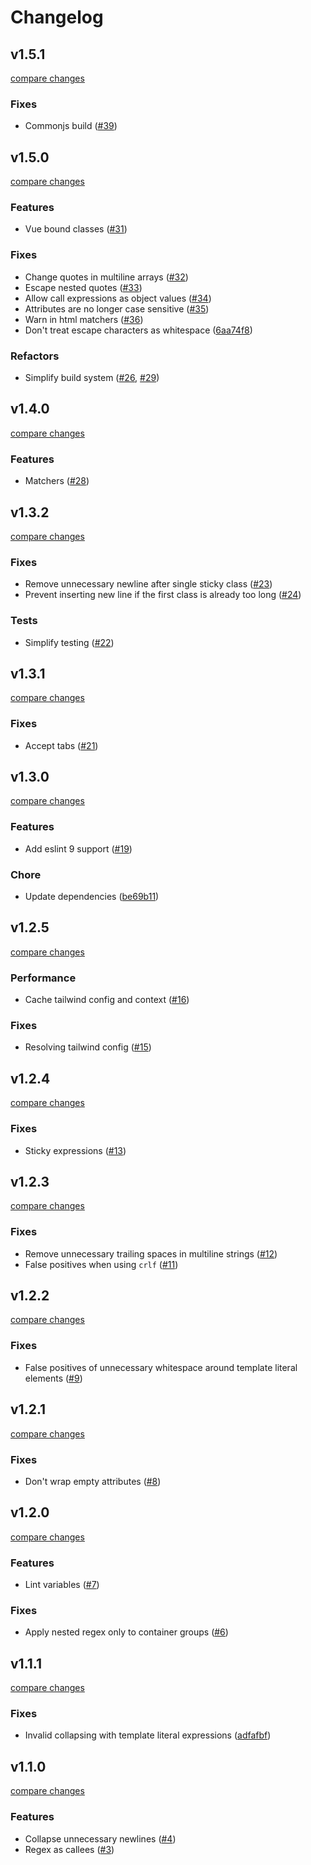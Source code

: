 # Changelog

## v1.5.1

[compare changes](https://github.com/schoero/eslint-plugin-readable-tailwind/compare/v1.5.0...v1.5.1)

### Fixes

- Commonjs build ([#39](https://github.com/schoero/eslint-plugin-readable-tailwind/pull/39))

## v1.5.0

[compare changes](https://github.com/schoero/eslint-plugin-readable-tailwind/compare/v1.4.0...v1.5.0)

### Features

- Vue bound classes ([#31](https://github.com/schoero/eslint-plugin-readable-tailwind/pull/31))

### Fixes

- Change quotes in multiline arrays ([#32](https://github.com/schoero/eslint-plugin-readable-tailwind/pull/32))
- Escape nested quotes ([#33](https://github.com/schoero/eslint-plugin-readable-tailwind/pull/33))
- Allow call expressions as object values ([#34](https://github.com/schoero/eslint-plugin-readable-tailwind/pull/34))
- Attributes are no longer case sensitive ([#35](https://github.com/schoero/eslint-plugin-readable-tailwind/pull/35))
- Warn in html matchers ([#36](https://github.com/schoero/eslint-plugin-readable-tailwind/pull/36))
- Don't treat escape characters as whitespace ([6aa74f8](https://github.com/schoero/eslint-plugin-readable-tailwind/commit/6aa74f8))

### Refactors

- Simplify build system ([#26](https://github.com/schoero/eslint-plugin-readable-tailwind/pull/26), [#29](https://github.com/schoero/eslint-plugin-readable-tailwind/pull/29))

## v1.4.0

[compare changes](https://github.com/schoero/eslint-plugin-readable-tailwind/compare/v1.3.2...v1.4.0)

### Features

- Matchers ([#28](https://github.com/schoero/eslint-plugin-readable-tailwind/pull/28))

## v1.3.2

[compare changes](https://github.com/schoero/eslint-plugin-readable-tailwind/compare/v1.3.1...v1.3.2)

### Fixes

- Remove unnecessary newline after single sticky class ([#23](https://github.com/schoero/eslint-plugin-readable-tailwind/pull/23))
- Prevent inserting new line if the first class is already too long ([#24](https://github.com/schoero/eslint-plugin-readable-tailwind/pull/24))

### Tests

- Simplify testing ([#22](https://github.com/schoero/eslint-plugin-readable-tailwind/pull/22))

## v1.3.1

[compare changes](https://github.com/schoero/eslint-plugin-readable-tailwind/compare/v1.3.0...v1.3.1)

### Fixes

- Accept tabs ([#21](https://github.com/schoero/eslint-plugin-readable-tailwind/pull/21))

## v1.3.0

[compare changes](https://github.com/schoero/eslint-plugin-readable-tailwind/compare/v1.2.5...v1.3.0)

### Features

- Add eslint 9 support ([#19](https://github.com/schoero/eslint-plugin-readable-tailwind/pull/19))

### Chore

- Update dependencies ([be69b11](https://github.com/schoero/eslint-plugin-readable-tailwind/commit/be69b11))

## v1.2.5

[compare changes](https://github.com/schoero/eslint-plugin-readable-tailwind/compare/v1.2.4...v1.2.5)

### Performance

- Cache tailwind config and context ([#16](https://github.com/schoero/eslint-plugin-readable-tailwind/pull/16))

### Fixes

- Resolving tailwind config ([#15](https://github.com/schoero/eslint-plugin-readable-tailwind/pull/15))

## v1.2.4

[compare changes](https://github.com/schoero/eslint-plugin-readable-tailwind/compare/v1.2.3...v1.2.4)

### Fixes

- Sticky expressions ([#13](https://github.com/schoero/eslint-plugin-readable-tailwind/pull/13))

## v1.2.3

[compare changes](https://github.com/schoero/eslint-plugin-readable-tailwind/compare/v1.2.2...v1.2.3)

### Fixes

- Remove unnecessary trailing spaces in multiline strings ([#12](https://github.com/schoero/eslint-plugin-readable-tailwind/pull/12))
- False positives when using `crlf` ([#11](https://github.com/schoero/eslint-plugin-readable-tailwind/pull/11))

## v1.2.2

[compare changes](https://github.com/schoero/eslint-plugin-readable-tailwind/compare/v1.2.1...v1.2.2)

### Fixes

- False positives of unnecessary whitespace around template literal elements ([#9](https://github.com/schoero/eslint-plugin-readable-tailwind/pull/9))

## v1.2.1

[compare changes](https://github.com/schoero/eslint-plugin-readable-tailwind/compare/v1.2.0...v1.2.1)

### Fixes

- Don't wrap empty attributes ([#8](https://github.com/schoero/eslint-plugin-readable-tailwind/pull/8))

## v1.2.0

[compare changes](https://github.com/schoero/eslint-plugin-readable-tailwind/compare/v1.1.1...v1.2.0)

### Features

- Lint variables ([#7](https://github.com/schoero/eslint-plugin-readable-tailwind/pull/7))

### Fixes

- Apply nested regex only to container groups ([#6](https://github.com/schoero/eslint-plugin-readable-tailwind/pull/6))

## v1.1.1

[compare changes](https://github.com/schoero/eslint-plugin-readable-tailwind/compare/v1.1.0...v1.1.1)

### Fixes

- Invalid collapsing with template literal expressions ([adfafbf](https://github.com/schoero/eslint-plugin-readable-tailwind/commit/adfafbf))

## v1.1.0

[compare changes](https://github.com/schoero/eslint-plugin-readable-tailwind/compare/v1.0.0...v1.1.0)

### Features

- Collapse unnecessary newlines ([#4](https://github.com/schoero/eslint-plugin-readable-tailwind/pull/4))
- Regex as callees ([#3](https://github.com/schoero/eslint-plugin-readable-tailwind/pull/3))
